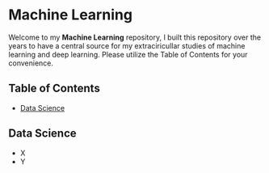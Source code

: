 # Machine Learning

Welcome to my **Machine Learning** repository, I built this repository over the years to have a central source for my extraciricullar studies of machine learning and deep learning. Please utilize the Table of Contents for your convenience.

## Table of Contents
- [Data Science](#data-science)

<h2 id="data-science">Data Science</h2>

- X
- Y
